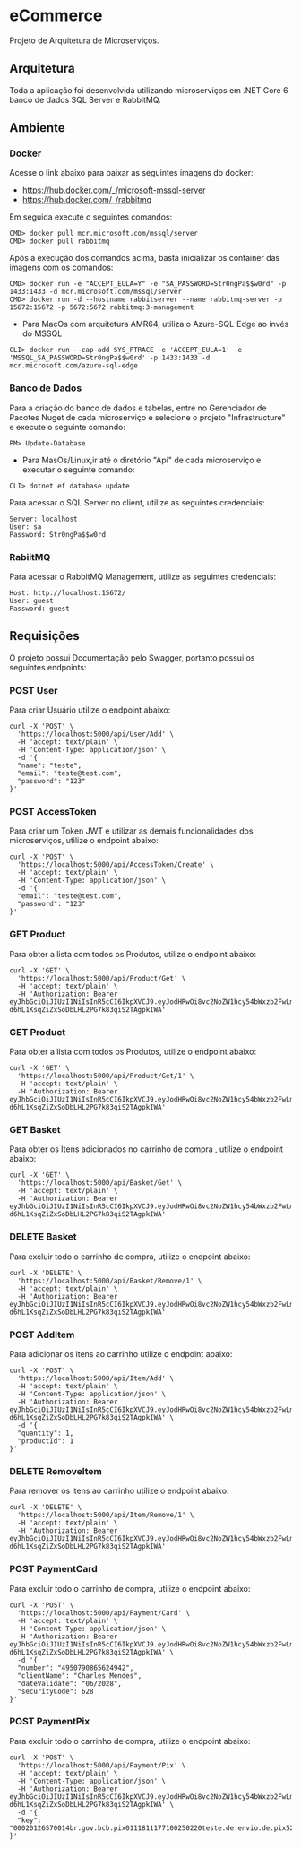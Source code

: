 # eCommerce
Projeto de Arquitetura de Microserviços.

## Arquitetura

Toda a aplicação foi desenvolvida utilizando microserviços em .NET Core 6 banco de dados SQL Server e RabbitMQ.

## Ambiente

### Docker
Acesse o link abaixo para baixar as seguintes imagens do docker:
* https://hub.docker.com/_/microsoft-mssql-server
* https://hub.docker.com/_/rabbitmq

Em seguida execute o seguintes comandos:
```
CMD> docker pull mcr.microsoft.com/mssql/server
CMD> docker pull rabbitmq
```
Após a execução dos comandos acima, basta inicializar os container das imagens com os comandos:
```
CMD> docker run -e "ACCEPT_EULA=Y" -e "SA_PASSWORD=Str0ngPa$$w0rd" -p 1433:1433 -d mcr.microsoft.com/mssql/server
CMD> docker run -d --hostname rabbitserver --name rabbitmq-server -p 15672:15672 -p 5672:5672 rabbitmq:3-management
```
* Para MacOs com arquitetura AMR64, utiliza o Azure-SQL-Edge ao invés do MSSQL
```
CLI> docker run --cap-add SYS_PTRACE -e 'ACCEPT_EULA=1' -e 'MSSQL_SA_PASSWORD=Str0ngPa$$w0rd' -p 1433:1433 -d mcr.microsoft.com/azure-sql-edge
```

### Banco de Dados
Para a criação do banco de dados e tabelas, entre no Gerenciador de Pacotes Nuget de cada microserviço e selecione o projeto "Infrastructure" e execute o seguinte comando:
```
PM> Update-Database
```
* Para MasOs/Linux,ir até o diretório "Api" de cada microserviço e executar o seguinte comando:
```
CLI> dotnet ef database update
```
Para acessar o SQL Server no client, utilize as seguintes credenciais:
```
Server: localhost
User: sa
Password: Str0ngPa$$w0rd
```

### RabiitMQ
Para acessar o RabbitMQ Management, utilize as seguintes credenciais:
```
Host: http://localhost:15672/
User: guest
Password: guest
```

## Requisições

O projeto possui Documentação pelo Swagger, portanto possui os seguintes endpoints:

### POST User

Para criar Usuário utilize o endpoint abaixo:
```
curl -X 'POST' \
  'https://localhost:5000/api/User/Add' \
  -H 'accept: text/plain' \
  -H 'Content-Type: application/json' \
  -d '{
  "name": "teste",
  "email": "teste@test.com",
  "password": "123" 
}'
```

### POST AccessToken

Para criar um Token JWT e utilizar as demais funcionalidades dos microserviços, utilize o endpoint abaixo:
```
curl -X 'POST' \
  'https://localhost:5000/api/AccessToken/Create' \
  -H 'accept: text/plain' \
  -H 'Content-Type: application/json' \
  -d '{
  "email": "teste@test.com",
  "password": "123" 
}'
```

### GET Product

Para obter a lista com todos os Produtos, utilize o endpoint abaixo:
```
curl -X 'GET' \
  'https://localhost:5000/api/Product/Get' \
  -H 'accept: text/plain' \
  -H 'Authorization: Bearer eyJhbGciOiJIUzI1NiIsInR5cCI6IkpXVCJ9.eyJodHRwOi8vc2NoZW1hcy54bWxzb2FwLm9yZy93cy8yMDA1LzA1L2lkZW50aXR5L2NsYWltcy9lbWFpbGFkZHJlc3MiOiJ0ZXN0ZUBjaW5lbWFyay5jb20iLCJleHAiOjE2NTYwMjc0MjQsImlzcyI6ImNoYXJsZXMubWVuZGVzIiwiYXVkIjoiY2hhcmxlcy5tZW5kZXMifQ.UubI-d6hL1KsqZiZxSoDbLHL2PG7k83qiS2TAgpkIWA'
```

### GET Product

Para obter a lista com todos os Produtos, utilize o endpoint abaixo:
```
curl -X 'GET' \
  'https://localhost:5000/api/Product/Get/1' \
  -H 'accept: text/plain' \
  -H 'Authorization: Bearer eyJhbGciOiJIUzI1NiIsInR5cCI6IkpXVCJ9.eyJodHRwOi8vc2NoZW1hcy54bWxzb2FwLm9yZy93cy8yMDA1LzA1L2lkZW50aXR5L2NsYWltcy9lbWFpbGFkZHJlc3MiOiJ0ZXN0ZUBjaW5lbWFyay5jb20iLCJleHAiOjE2NTYwMjc0MjQsImlzcyI6ImNoYXJsZXMubWVuZGVzIiwiYXVkIjoiY2hhcmxlcy5tZW5kZXMifQ.UubI-d6hL1KsqZiZxSoDbLHL2PG7k83qiS2TAgpkIWA'
```

### GET Basket

Para obter os Itens adicionados no carrinho de compra , utilize o endpoint abaixo:
```
curl -X 'GET' \
  'https://localhost:5000/api/Basket/Get' \
  -H 'accept: text/plain' \
  -H 'Authorization: Bearer eyJhbGciOiJIUzI1NiIsInR5cCI6IkpXVCJ9.eyJodHRwOi8vc2NoZW1hcy54bWxzb2FwLm9yZy93cy8yMDA1LzA1L2lkZW50aXR5L2NsYWltcy9lbWFpbGFkZHJlc3MiOiJ0ZXN0ZUBjaW5lbWFyay5jb20iLCJleHAiOjE2NTYwMjc0MjQsImlzcyI6ImNoYXJsZXMubWVuZGVzIiwiYXVkIjoiY2hhcmxlcy5tZW5kZXMifQ.UubI-d6hL1KsqZiZxSoDbLHL2PG7k83qiS2TAgpkIWA'
```

### DELETE Basket

Para excluir todo o carrinho de compra, utilize o endpoint abaixo:
```
curl -X 'DELETE' \
  'https://localhost:5000/api/Basket/Remove/1' \
  -H 'accept: text/plain' \
  -H 'Authorization: Bearer eyJhbGciOiJIUzI1NiIsInR5cCI6IkpXVCJ9.eyJodHRwOi8vc2NoZW1hcy54bWxzb2FwLm9yZy93cy8yMDA1LzA1L2lkZW50aXR5L2NsYWltcy9lbWFpbGFkZHJlc3MiOiJ0ZXN0ZUBjaW5lbWFyay5jb20iLCJleHAiOjE2NTYwMjc0MjQsImlzcyI6ImNoYXJsZXMubWVuZGVzIiwiYXVkIjoiY2hhcmxlcy5tZW5kZXMifQ.UubI-d6hL1KsqZiZxSoDbLHL2PG7k83qiS2TAgpkIWA'
```

### POST AddItem

Para adicionar os itens ao carrinho utilize o endpoint abaixo:
```
curl -X 'POST' \
  'https://localhost:5000/api/Item/Add' \
  -H 'accept: text/plain' \
  -H 'Content-Type: application/json' \
  -H 'Authorization: Bearer eyJhbGciOiJIUzI1NiIsInR5cCI6IkpXVCJ9.eyJodHRwOi8vc2NoZW1hcy54bWxzb2FwLm9yZy93cy8yMDA1LzA1L2lkZW50aXR5L2NsYWltcy9lbWFpbGFkZHJlc3MiOiJ0ZXN0ZUBjaW5lbWFyay5jb20iLCJleHAiOjE2NTYwMjc0MjQsImlzcyI6ImNoYXJsZXMubWVuZGVzIiwiYXVkIjoiY2hhcmxlcy5tZW5kZXMifQ.UubI-d6hL1KsqZiZxSoDbLHL2PG7k83qiS2TAgpkIWA' \
  -d '{
  "quantity": 1,
  "productId": 1
}'
```

### DELETE RemoveItem

Para remover os itens ao carrinho utilize o endpoint abaixo:
```
curl -X 'DELETE' \
  'https://localhost:5000/api/Item/Remove/1' \
  -H 'accept: text/plain' \
  -H 'Authorization: Bearer eyJhbGciOiJIUzI1NiIsInR5cCI6IkpXVCJ9.eyJodHRwOi8vc2NoZW1hcy54bWxzb2FwLm9yZy93cy8yMDA1LzA1L2lkZW50aXR5L2NsYWltcy9lbWFpbGFkZHJlc3MiOiJ0ZXN0ZUBjaW5lbWFyay5jb20iLCJleHAiOjE2NTYwMjc0MjQsImlzcyI6ImNoYXJsZXMubWVuZGVzIiwiYXVkIjoiY2hhcmxlcy5tZW5kZXMifQ.UubI-d6hL1KsqZiZxSoDbLHL2PG7k83qiS2TAgpkIWA'
```

### POST PaymentCard

Para excluir todo o carrinho de compra, utilize o endpoint abaixo:
```
curl -X 'POST' \
  'https://localhost:5000/api/Payment/Card' \
  -H 'accept: text/plain' \
  -H 'Content-Type: application/json' \
  -H 'Authorization: Bearer eyJhbGciOiJIUzI1NiIsInR5cCI6IkpXVCJ9.eyJodHRwOi8vc2NoZW1hcy54bWxzb2FwLm9yZy93cy8yMDA1LzA1L2lkZW50aXR5L2NsYWltcy9lbWFpbGFkZHJlc3MiOiJ0ZXN0ZUBjaW5lbWFyay5jb20iLCJleHAiOjE2NTYwMjc0MjQsImlzcyI6ImNoYXJsZXMubWVuZGVzIiwiYXVkIjoiY2hhcmxlcy5tZW5kZXMifQ.UubI-d6hL1KsqZiZxSoDbLHL2PG7k83qiS2TAgpkIWA' \
  -d '{
  "number": "4950790865624942",
  "clientName": "Charles Mendes",
  "dateValidate": "06/2028",
  "securityCode": 628
}'
```

### POST PaymentPix

Para excluir todo o carrinho de compra, utilize o endpoint abaixo:
```
curl -X 'POST' \
  'https://localhost:5000/api/Payment/Pix' \
  -H 'accept: text/plain' \
  -H 'Content-Type: application/json' \
  -H 'Authorization: Bearer eyJhbGciOiJIUzI1NiIsInR5cCI6IkpXVCJ9.eyJodHRwOi8vc2NoZW1hcy54bWxzb2FwLm9yZy93cy8yMDA1LzA1L2lkZW50aXR5L2NsYWltcy9lbWFpbGFkZHJlc3MiOiJ0ZXN0ZUBjaW5lbWFyay5jb20iLCJleHAiOjE2NTYwMjc0MjQsImlzcyI6ImNoYXJsZXMubWVuZGVzIiwiYXVkIjoiY2hhcmxlcy5tZW5kZXMifQ.UubI-d6hL1KsqZiZxSoDbLHL2PG7k83qiS2TAgpkIWA' \
  -d '{
  "key": "00020126570014br.gov.bcb.pix0111811177100250220teste.de.envio.de.pix52040000530398654041.235802BR5914testechave.cpf6008saopaulo62070503***6304E06"
}'
```
